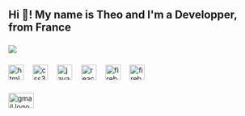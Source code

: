 <h2 align="left">Hi 👋! My name is Theo and I'm a Developper, from France</h2>

###

<img src="https://github.com/Schweinepriester/Schweinepriester/raw/master/MeagerHardtofindAlbertosaurus-size_restricted.gif">

[comment]:<img align="right" height="200" src="https://i.goopics.net/x2swau.png"  />

###

<div align="left">
  <img src="https://cdn.jsdelivr.net/gh/devicons/devicon/icons/html5/html5-original.svg" height="30" alt="html5 logo"  />
  <img width="10" />
  <img src="https://cdn.jsdelivr.net/gh/devicons/devicon/icons/css3/css3-original.svg" height="30" alt="css3 logo"  />
  <img width="10" />
  <img src="https://cdn.jsdelivr.net/gh/devicons/devicon/icons/javascript/javascript-original.svg" height="30" alt="javascript logo"  />
  <img width="10" />
  <img src="https://cdn.jsdelivr.net/gh/devicons/devicon/icons/react/react-original.svg" height="30" alt="react logo"  />
  <img width="10" />
  <img src="https://cdn.jsdelivr.net/gh/devicons/devicon/icons/firebase/firebase-plain.svg" height="30" alt="firebase logo"  />
  <img width="10" />
  <img src="https://cdn.jsdelivr.net/gh/devicons/devicon/icons/flutter/flutter-original.svg" height="30" alt="firebase logo"  />
</div>

###

<div align="left">
  <a href="mailto:razfloque@gmail.com" target="_blank">
    <img src="https://raw.githubusercontent.com/maurodesouza/profile-readme-generator/master/src/assets/icons/social/gmail/default.svg" width="50" height="30" alt="gmail logo"  />
  </a>
</div>

###

[comment]:<br clear="both">

[comment]:<img src="https://profile-readme-generator.com/assets/snake.svg" alt="Snake animation" />

###
